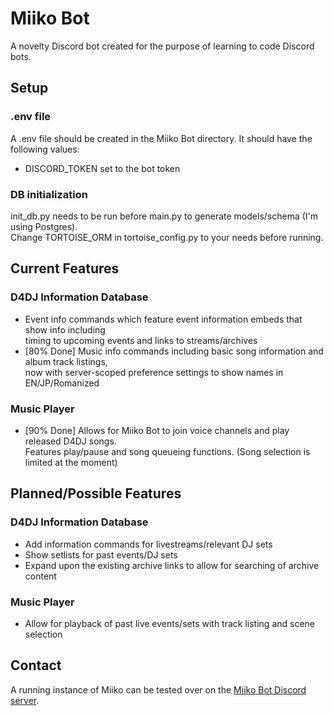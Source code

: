 # Miiko Bot
A novelty Discord bot created for the purpose of learning to code Discord bots.

## Setup

### .env file
A .env file should be created in the Miiko Bot directory. It should have the following values:
 - DISCORD_TOKEN set to the bot token

### DB initialization
init_db.py needs to be run before main.py to generate models/schema (I'm using Postgres).  
Change TORTOISE_ORM in tortoise_config.py to your needs before running.

## Current Features

### D4DJ Information Database
- Event info commands which feature event information embeds that show info including  
  timing to upcoming events and links to streams/archives
- [80% Done] Music info commands including basic song information and album track listings,  
  now with server-scoped preference settings to show names in EN/JP/Romanized

### Music Player
- [90% Done] Allows for Miiko Bot to join voice channels and play released D4DJ songs.  
  Features play/pause and song queueing functions. (Song selection is limited at the moment)

## Planned/Possible Features

### D4DJ Information Database
- Add information commands for livestreams/relevant DJ sets
- Show setlists for past events/DJ sets
- Expand upon the existing archive links to allow for searching of archive content

### Music Player
- Allow for playback of past live events/sets with track listing and scene selection

## Contact
A running instance of Miiko can be tested over on the [Miiko Bot Discord server](https://discord.gg/HChrpwVVHU).

